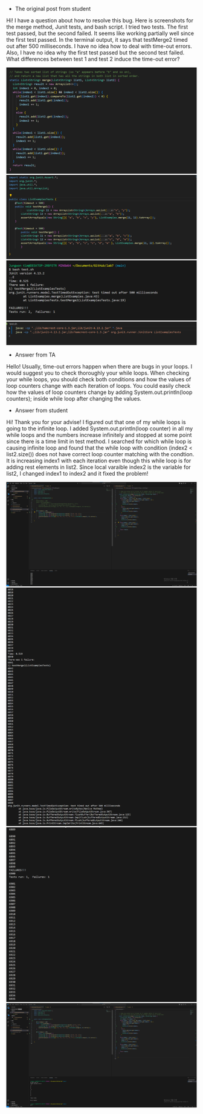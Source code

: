- The original post from student 

Hi! I have a question about how to resolve this bug. Here is screenshots for the merge method, Junit tests, and bash script. I tried two tests. The first test passed, but the second failed. 
It seems like working partially well since the first test passed. In the terminal output, it says that testMerge2 timed out after 500 milliseconds. 
I have no idea how to deal with time-out errors. Also, I have no idea why the first test passed but the second test failed. 
What differences between test 1 and test 2 induce the time-out error? 

![Image](merge.PNG)
![Image](test.PNG)
![Image](output.PNG)
![Image](script.PNG)

- Answer from TA 

Hello! Usually, time-out errors happen when there are bugs in your loops. I would suggest you to check thoroughly your while loops. 
When checking your while loops, you should check both conditions and how the values of loop counters change with each iteration of loops.
You could easily check how the values of loop counters change by adding System.out.println(loop counters); inside while loop after changing the values. 

- Answer from student

Hi! Thank you for your advise! I figured out that one of my while loops is going to the infinite loop. 
I added System.out.println(loop counter) in all my while loops and the numbers increase infinitely and stopped at some point since there is a time limit in test method. 
I searched for which while loop is causing infinite loop and found that the while loop with condition (index2 < list2.size()) does not have correct loop counter matching with the condtion. 
It is increasing index1 with each iteration even though this while loop is for adding rest elements in list2. 
Since local varaible index2 is the variable for list2, I changed index1 to index2 and it fixed the problem! 

![Image](systemout.PNG)
![Image](infinite1.PNG)
![Image](infinite2.PNG)
![Image](succeed2.PNG)
